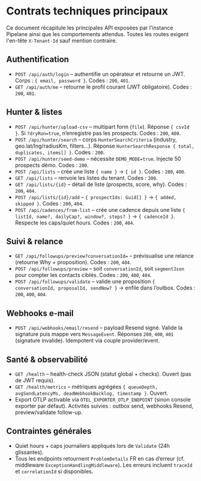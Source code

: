 # Contrats techniques principaux

Ce document récapitule les principales API exposées par l'instance Pipelane ainsi que les comportements attendus. Toutes les routes exigent l'en-tête `X-Tenant-Id` sauf mention contraire.

## Authentification
- `POST /api/auth/login` – authentifie un opérateur et retourne un JWT. Corps : `{ email, password }`. Codes : `200`, `401`.
- `GET /api/auth/me` – retourne le profil courant (JWT obligatoire). Codes : `200`, `401`.

## Hunter & listes
- `POST /api/hunter/upload-csv` – multipart form (`file`). Réponse `{ csvId }`. Si `?dryRun=true`, n’enregistre pas les prospects. Codes : `200`, `400`.
- `POST /api/hunter/search` – corps `HunterSearchCriteria` (industry, geo.lat/lng/radiusKm, filters...). Réponse `HunterSearchResponse { total, duplicates, items[] }`. Codes : `200`.
- `POST /api/hunter/seed-demo` – nécessite `DEMO_MODE=true`. Injecte 50 prospects démo. Codes : `200`.
- `POST /api/lists` – crée une liste `{ name }` → `{ id }`. Codes : `200`, `400`.
- `GET /api/lists` – renvoie les listes du tenant. Codes : `200`.
- `GET /api/lists/{id}` – détail de liste (prospects, score, why). Codes : `200`, `404`.
- `POST /api/lists/{id}/add` – `{ prospectIds: Guid[] }` → `{ added, skipped }`. Codes : `200`, `404`.
- `POST /api/cadences/from-list` – crée une cadence depuis une liste `{ listId, name?, dailyCap?, window?, steps? }` → `{ cadenceId }`. Respecte les caps/quiet hours. Codes : `200`, `404`.

## Suivi & relance
- `GET /api/followups/preview?conversationId=` – prévisualise une relance (retourne Why + proposition). Codes : `200`, `404`.
- `POST /api/followups/preview` – soit `conversationId`, soit `segmentJson` pour compter les contacts ciblés. Codes : `200`, `400`, `404`.
- `POST /api/followups/validate` – valide une proposition `{ conversationId, proposalId, sendNow? }` → enfile dans l’outbox. Codes : `200`, `400`, `404`.

## Webhooks e-mail
- `POST /api/webhooks/email/resend` – payload Resend signé. Valide la signature puis mappe vers `MessageEvent`. Réponses `200`, `400`, `401` (signature invalide). Idempotent via couple provider/event.

## Santé & observabilité
- `GET /health` – health-check JSON (statut global + checks). Ouvert (pas de JWT requis).
- `GET /health/metrics` – métriques agrégées `{ queueDepth, avgSendLatencyMs, deadWebhookBacklog, timestamp }`. Ouvert.
- Export OTLP activable via `OTEL_EXPORTER_OTLP_ENDPOINT` (sinon console exporter par défaut). Activités suivies : outbox send, webhooks Resend, preview/validate follow-up.

## Contraintes générales
- Quiet hours + caps journaliers appliqués lors de `Validate` (24h glissantes).
- Tous les endpoints retournent `ProblemDetails` FR en cas d’erreur (cf. middleware `ExceptionHandlingMiddleware`). Les erreurs incluent `traceId` et `correlationId` si disponibles.
